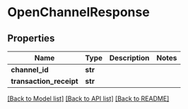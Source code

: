 # OpenChannelResponse

## Properties
Name | Type | Description | Notes
------------ | ------------- | ------------- | -------------
**channel_id** | **str** |  | 
**transaction_receipt** | **str** |  | 

[[Back to Model list]](../README.md#documentation-for-models) [[Back to API list]](../README.md#documentation-for-api-endpoints) [[Back to README]](../README.md)

